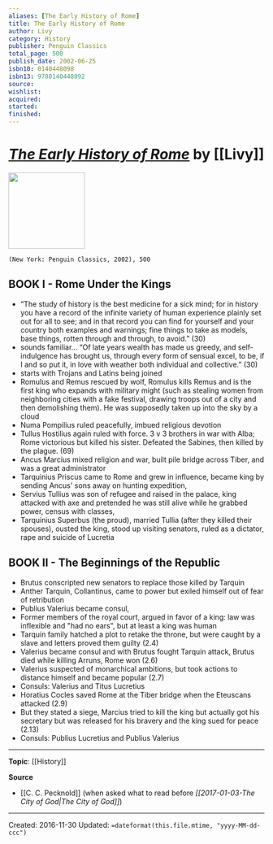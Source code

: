 ```yaml
---
aliases: [The Early History of Rome]
title: The Early History of Rome
author: Livy
category: History
publisher: Penguin Classics
total_page: 500
publish_date: 2002-06-25
isbn10: 0140448098
isbn13: 9780140448092
source: 
wishlist:
acquired: 
started: 
finished: 
---
```

# *[The Early History of Rome]()* by [[Livy]]

<img src="http://books.google.com/books/content?id=Agyf_2hQa9QC&printsec=frontcover&img=1&zoom=1&source=gbs_api" width=150>

`(New York: Penguin Classics, 2002), 500`


## BOOK I - Rome Under the Kings
* “The study of history is the best medicine for a sick mind; for in history you have a record of the infinite variety of human experience plainly set out for all to see; and in that record you can find for yourself and your country both examples and warnings; fine things to take as models, base things, rotten through and through, to avoid.” (30)
* sounds familiar… “Of late years wealth has made us greedy, and self-indulgence has brought us, through every form of sensual excel, to be, if I and so put it, in love with weather both individual and collective.” (30)
* starts with Trojans and Latins being joined
* Romulus and Remus rescued by wolf, Romulus kills Remus and is the first king who expands with military might (such as stealing women from neighboring cities with a fake festival, drawing troops out of a city and then demolishing them). He was supposedly taken up into the sky by a cloud
* Numa Pompilius ruled peacefully, imbued religious devotion
* Tullus Hostilius again ruled with force. 3 v 3 brothers in war with Alba; Rome victorious but killed his sister. Defeated the Sabines, then killed by the plague. (69)
* Ancus Marcius mixed religion and war, built pile bridge across Tiber, and was a great administrator 
* Tarquinius Priscus came to Rome and grew in influence, became king by sending Ancus' sons away on hunting expedition, 
* Servius Tullius was son of refugee and raised in the palace, king attacked with axe and pretended he was still alive while he grabbed power, census with classes, 
* Tarquinius Superbus (the proud), married Tullia (after they killed their spouses), ousted the king, stood up visiting senators, ruled as a dictator, rape and suicide of Lucretia

## BOOK II - The Beginnings of the Republic
* Brutus conscripted new senators to replace those killed by Tarquin
* Anther Tarquin, Collantinus, came to power but exiled himself out of fear of retribution 
* Publius Valerius became consul, 
* Former members of the royal court, argued in favor of a king: law was inflexible and "had no ears", but at least a king was human 
* Tarquin family hatched a plot to retake the throne, but were caught by a slave and letters proved them guilty (2.4)
* Valerius became consul and with Brutus fought Tarquin attack, Brutus died while killing Arruns, Rome won (2.6)
* Valerius suspected of monarchical ambitions, but took actions to distance himself and became popular (2.7)
* Consuls: Valerius and Titus Lucretius
* Horatius Cocles saved Rome at the Tiber bridge when the Eteuscans attacked (2.9)
* But they stated a siege, Marcius tried to kill the king but actually got his secretary but was released for his bravery and the king sued for peace (2.13)
* Consuls: Publius Lucretius and Publius Valerius


--- 
**Topic**: [[History]]

**Source**
- [[C. C. Pecknold]] (when asked what to read before *[[2017-01-03-The City of God|The City of God]]*)

---
Created: 2016-11-30
Updated: `=dateformat(this.file.mtime, "yyyy-MM-dd-ccc")`
